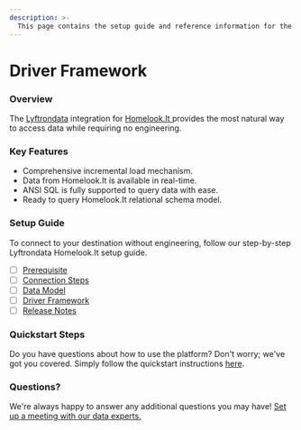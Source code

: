 ```yaml
---
description: >-
  This page contains the setup guide and reference information for the Homelook.It source connector.
---
```


# Driver Framework

### Overview

The [Lyftrondata](https://www.lyftrondata.com/) integration for [Homelook.It](https://www.lyftrondata.com/integration/homelook.it/)[ ](https://www.lyftrondata.com/integration/homelook.it/)provides the most natural way to access data while requiring no engineering.

### Key Features

* Comprehensive incremental load mechanism.
* Data from Homelook.It is available in real-time.&#x20;
* ANSI SQL is fully supported to query data with ease.
* Ready to query Homelook.It relational schema model.

### Setup Guide

To connect to your destination without engineering, follow our step-by-step Lyftrondata Homelook.It setup guide.

* [ ] [Prerequisite](../../marketing-analytics/homelook.it/prerequisite.md)
* [ ] [Connection Steps](../../marketing-analytics/homelook.it/connection-steps.md)
* [ ] [Data Model](../../marketing-analytics/homelook.it/data-model/)
* [ ] [Driver Framework](../../marketing-analytics/homelook.it/driver-framework/)
* [ ] [Release Notes](../../marketing-analytics/homelook.it/release-notes.md)

### Quickstart Steps

Do you have questions about how to use the platform? Don't worry; we've got you covered. Simply follow the quickstart instructions [here](../../../quickstart-steps.md).

### Questions? <a href="#questions" id="questions"></a>

We're always happy to answer any additional questions you may have! [Set up a meeting with our data experts.](https://www.lyftrondata.com/book-a-meeting/)



